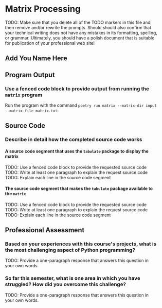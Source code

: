 # Matrix Processing

TODO: Make sure that you delete all of the TODO markers in this file and then
remove and/or rewrite the prompts. Should should also confirm that your
technical writing does not have any mistakes in its formatting, spelling, or
grammar. Ultimately, you should have a polish document that is suitable for
publication of your professional web site!

## Add You Name Here

## Program Output

### Use a fenced code block to provide output from running the `matrix` program

Run the program with the command `poetry run matrix --matrix-dir input --matrix-file matrix.txt`:

## Source Code

### Describe in detail how the completed source code works

#### A source code segment that uses the `tabulate` package to display the matrix

TODO: Use a fenced code block to provide the requested source code
TODO: Write at least one paragraph to explain the request source code
TODO: Explain each line in the source code segment

#### The source code segment that makes the `tabulate` package available to the `matrix`

TODO: Use a fenced code block to provide the requested source code
TODO: Write at least one paragraph to explain the request source code
TODO: Explain each line in the source code segment

## Professional Assessment

### Based on your experiences with this course's projects, what is the most challenging aspect of Python programming?

TODO: Provide a one-paragraph response that answers this question in your own words.

### So far this semester, what is one area in which you have struggled? How did you overcome this challenge?

TODO: Provide a one-paragraph response that answers this question in your own words.
